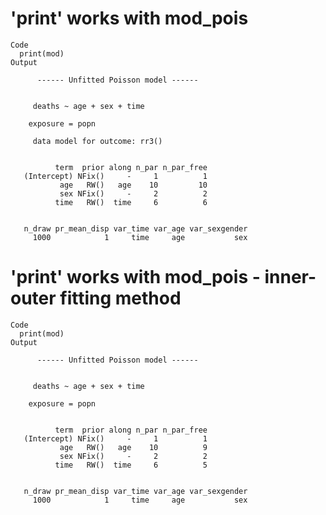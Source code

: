 # 'print' works with mod_pois

    Code
      print(mod)
    Output
      
          ------ Unfitted Poisson model ------
      
      
         deaths ~ age + sex + time
      
        exposure = popn
      
         data model for outcome: rr3()
      
      
              term  prior along n_par n_par_free
       (Intercept) NFix()     -     1          1
               age   RW()   age    10         10
               sex NFix()     -     2          2
              time   RW()  time     6          6
      
      
       n_draw pr_mean_disp var_time var_age var_sexgender
         1000            1     time     age           sex
      

# 'print' works with mod_pois - inner-outer fitting method

    Code
      print(mod)
    Output
      
          ------ Unfitted Poisson model ------
      
      
         deaths ~ age + sex + time
      
        exposure = popn
      
      
              term  prior along n_par n_par_free
       (Intercept) NFix()     -     1          1
               age   RW()   age    10          9
               sex NFix()     -     2          2
              time   RW()  time     6          5
      
      
       n_draw pr_mean_disp var_time var_age var_sexgender
         1000            1     time     age           sex
      

